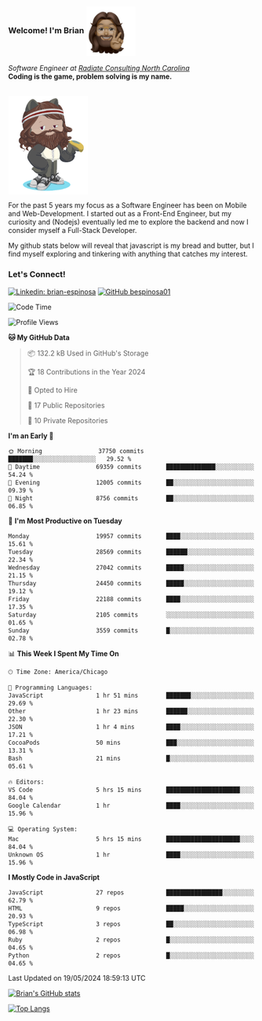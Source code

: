 ###  Welcome! I'm Brian <img align="center" src="https://github.com/bespinosa01/bespinosa01/blob/main/assets/peace-animoji.png" height="100" /></h2>
<p><em>Software Engineer at <a href="https://www.radiateconsulting.coop/north-carolina-tech-coop">Radiate Consulting North Carolina</a>
 <br/>
<!-- </br>Developer Consultant at <a href="https://codethedream.org/">Code The Dream</a> -->
</em> <b>Coding is the game, problem solving is my name.</b></p>

<br/>


 <img align="center" src="https://github.com/bespinosa01/bespinosa01/blob/main/assets/octo-me.png" height="200" /> 
 <p>
 For the past 5 years my focus as a Software Engineer has been on Mobile and Web-Development. I started out as a Front-End Engineer, but my curiosity and (Nodejs) eventually led me to explore the backend and now I consider myself a Full-Stack Developer.
</p>
<p>
 My github stats below will reveal that javascript is my bread and butter, but I find myself exploring and tinkering with anything that catches my interest. 
 </p>
 
 
### Let's Connect!

[![Linkedin: brian-espinosa](https://img.shields.io/badge/-brian--espinosa-blue?style=flat-square&logo=Linkedin&logoColor=white&link=https://www.linkedin.com/in/brian-espinosa/)](https://www.linkedin.com/in/brian-espinosa/)
[![GitHub bespinosa01](https://img.shields.io/github/followers/bespinosa01?label=follow&style=social)](https://github.com/bespinosa01)



<!--START_SECTION:waka-->
![Code Time](http://img.shields.io/badge/Code%20Time-1%2C534%20hrs%2051%20mins-blue)

![Profile Views](http://img.shields.io/badge/Profile%20Views-0-blue)

**🐱 My GitHub Data** 

> 📦 132.2 kB Used in GitHub's Storage 
 > 
> 🏆 18 Contributions in the Year 2024
 > 
> 💼 Opted to Hire
 > 
> 📜 17 Public Repositories 
 > 
> 🔑 10 Private Repositories 
 > 
**I'm an Early 🐤** 

```text
🌞 Morning                37750 commits       ███████░░░░░░░░░░░░░░░░░░   29.52 % 
🌆 Daytime                69359 commits       ██████████████░░░░░░░░░░░   54.24 % 
🌃 Evening                12005 commits       ██░░░░░░░░░░░░░░░░░░░░░░░   09.39 % 
🌙 Night                  8756 commits        ██░░░░░░░░░░░░░░░░░░░░░░░   06.85 % 
```
📅 **I'm Most Productive on Tuesday** 

```text
Monday                   19957 commits       ████░░░░░░░░░░░░░░░░░░░░░   15.61 % 
Tuesday                  28569 commits       ██████░░░░░░░░░░░░░░░░░░░   22.34 % 
Wednesday                27042 commits       █████░░░░░░░░░░░░░░░░░░░░   21.15 % 
Thursday                 24450 commits       █████░░░░░░░░░░░░░░░░░░░░   19.12 % 
Friday                   22188 commits       ████░░░░░░░░░░░░░░░░░░░░░   17.35 % 
Saturday                 2105 commits        ░░░░░░░░░░░░░░░░░░░░░░░░░   01.65 % 
Sunday                   3559 commits        █░░░░░░░░░░░░░░░░░░░░░░░░   02.78 % 
```


📊 **This Week I Spent My Time On** 

```text
🕑︎ Time Zone: America/Chicago

💬 Programming Languages: 
JavaScript               1 hr 51 mins        ███████░░░░░░░░░░░░░░░░░░   29.69 % 
Other                    1 hr 23 mins        ██████░░░░░░░░░░░░░░░░░░░   22.30 % 
JSON                     1 hr 4 mins         ████░░░░░░░░░░░░░░░░░░░░░   17.21 % 
CocoaPods                50 mins             ███░░░░░░░░░░░░░░░░░░░░░░   13.31 % 
Bash                     21 mins             █░░░░░░░░░░░░░░░░░░░░░░░░   05.61 % 

🔥 Editors: 
VS Code                  5 hrs 15 mins       █████████████████████░░░░   84.04 % 
Google Calendar          1 hr                ████░░░░░░░░░░░░░░░░░░░░░   15.96 % 

💻 Operating System: 
Mac                      5 hrs 15 mins       █████████████████████░░░░   84.04 % 
Unknown OS               1 hr                ████░░░░░░░░░░░░░░░░░░░░░   15.96 % 
```

**I Mostly Code in JavaScript** 

```text
JavaScript               27 repos            ████████████████░░░░░░░░░   62.79 % 
HTML                     9 repos             █████░░░░░░░░░░░░░░░░░░░░   20.93 % 
TypeScript               3 repos             ██░░░░░░░░░░░░░░░░░░░░░░░   06.98 % 
Ruby                     2 repos             █░░░░░░░░░░░░░░░░░░░░░░░░   04.65 % 
Python                   2 repos             █░░░░░░░░░░░░░░░░░░░░░░░░   04.65 % 
```




 Last Updated on 19/05/2024 18:59:13 UTC
<!--END_SECTION:waka-->


<!--  Github STATS -->
[![Brian's GitHub stats](https://github-readme-stats.vercel.app/api?username=bespinosa01&hide=stars,contribs&count_private=true&show_icons=true)](https://github.com/anuraghazra/github-readme-stats)

[![Top Langs](https://github-readme-stats.vercel.app/api/top-langs/?username=bespinosa01&layout=compact)](https://github.com/anuraghazra/github-readme-stats)



<!--
**bespinosa01/bespinosa01** is a ✨ _special_ ✨ repository because its `README.md` (this file) appears on your GitHub profile.

Here are some ideas to get you started:

- 🔭 I’m currently working on ...
- 🌱 I’m currently learning ...
- 👯 I’m looking to collaborate on ...
- 🤔 I’m looking for help with ...
- 💬 Ask me about ...
- 📫 How to reach me: ...
- 😄 Pronouns: ...
- ⚡ Fun fact: ...
-->
